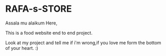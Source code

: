 # RAFA-s-STORE

Assala mu alaikum Here,

This is a food website end to end project.

Look at my project and tell me if i'm wrong,if you love me form the bottom of your heart. :)
